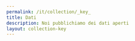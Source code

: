 ```yaml
---
permalink: /it/collection/_key_
title: Dati
description: Noi pubblichiamo dei dati aperti
layout: collection-key
---
```


